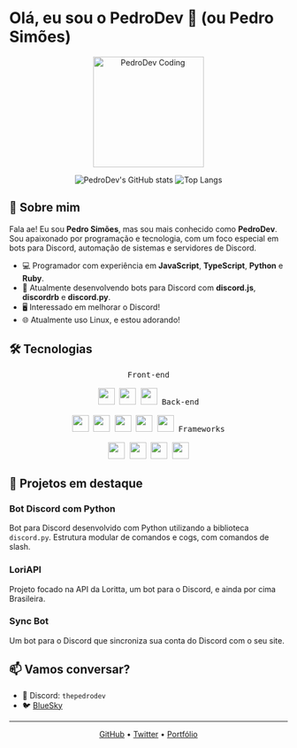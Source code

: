 # Olá, eu sou o **PedroDev** 👋 (ou **Pedro Simões**)

<p align="center">
  <img src="https://media.giphy.com/media/seu-gif-aqui.gif" alt="PedroDev Coding" width="200"/>
</p>

<p align="center">
  <img src="https://github-readme-stats.vercel.app/api?username=viperszx&show_icons=true&theme=radical" alt="PedroDev's GitHub stats" />
  <img src="https://github-readme-stats.vercel.app/api/top-langs/?username=viperszx&layout=compact&theme=radical" alt="Top Langs" />
</p>

## 🚀 Sobre mim

Fala ae! Eu sou **Pedro Simões**, mas sou mais conhecido como **PedroDev**. Sou apaixonado por programação e tecnologia, com um foco especial em bots para Discord, automação de sistemas e servidores de Discord.

- 💻 Programador com experiência em **JavaScript**, **TypeScript**, **Python** e **Ruby**.
- 🔧 Atualmente desenvolvendo bots para Discord com **discord.js**, **discordrb** e **discord.py**.
- 🖥️ Interessado em melhorar o Discord!
- 🌐 Atualmente uso Linux, e estou adorando!

## 🛠️ Tecnologias

<p align="center">
  <kbd>
    <kbd>Front-end</kbd>
    <br>
    <br>
    <img width="30px" src="https://cdn.jsdelivr.net/gh/devicons/devicon/icons/html5/html5-original.svg" style="animation: float 3s ease-in-out infinite;" /> 
    <img width="30px" src="https://cdn.jsdelivr.net/gh/devicons/devicon/icons/css3/css3-plain.svg" style="animation: float 3s ease-in-out infinite; animation-delay: 0.5s;" /> 
    <img width="30px" src="https://cdn.jsdelivr.net/gh/devicons/devicon/icons/javascript/javascript-original.svg" style="animation: float 3s ease-in-out infinite; animation-delay: 1s;" />
  </kbd>
  <kbd>
    <kbd>Back-end</kbd>
    <br>
    <br>
    <img width="30px" src="https://cdn.jsdelivr.net/gh/devicons/devicon/icons/php/php-original.svg" style="animation: float 3s ease-in-out infinite;" />
    <img width="30px" src="https://cdn.jsdelivr.net/gh/devicons/devicon/icons/typescript/typescript-original.svg" style="animation: float 3s ease-in-out infinite; animation-delay: 0.5s;" />
    <img width="30px" src="https://cdn.jsdelivr.net/gh/devicons/devicon/icons/nodejs/nodejs-original.svg" style="animation: float 3s ease-in-out infinite; animation-delay: 1s;" />
    <img width="30px" src="https://cdn.jsdelivr.net/gh/devicons/devicon/icons/python/python-original.svg" style="animation: float 3s ease-in-out infinite; animation-delay: 1.5s;" />
    <img width="30px" src="https://cdn.jsdelivr.net/gh/devicons/devicon/icons/ruby/ruby-original.svg" style="animation: float 3s ease-in-out infinite; animation-delay: 2s;" />
  </kbd>
  <kbd>
    <kbd>Frameworks</kbd>
    <br>
    <br>
    <img width="30px" src="https://cdn.jsdelivr.net/gh/devicons/devicon/icons/react/react-original.svg" style="animation: float 3s ease-in-out infinite;" />
    <img width="30px" src="https://cdn.jsdelivr.net/gh/devicons/devicon/icons/vuejs/vuejs-original.svg" style="animation: float 3s ease-in-out infinite; animation-delay: 0.5s;" />
    <img width="30px" src="https://cdn.jsdelivr.net/npm/devicon@2.16.0/icons/discordjs/discordjs-original.svg" style="animation: float 3s ease-in-out infinite; animation-delay: 1s;" />
    <img width="30px" src="https://cdn.jsdelivr.net/npm/devicon@2.16.0/icons/mongoose/mongoose-original.svg" style="animation: float 3s ease-in-out infinite; animation-delay: 1.5s;" />
  </kbd>
</p>

## 🌟 Projetos em destaque

### Bot Discord com Python
Bot para Discord desenvolvido com Python utilizando a biblioteca `discord.py`. Estrutura modular de comandos e cogs, com comandos de slash.

### LoriAPI
Projeto focado na API da Loritta, um bot para o Discord, e ainda por cima Brasileira.

### Sync Bot
Um bot para o Discord que sincroniza sua conta do Discord com o seu site.

## 📫 Vamos conversar?

- 💬 Discord: `thepedrodev`
- 🐦 [BlueSky](https://bsky.app/profile/zunkinha.bsky.social)

---

<p align="center">
  <a href="https://github.com/viperszx">GitHub</a> •
  <a href="https://twitter.com/viperszx">Twitter</a> •
  <a href="https://pedrodev.opsystems.shop">Portfólio</a>
</p>
